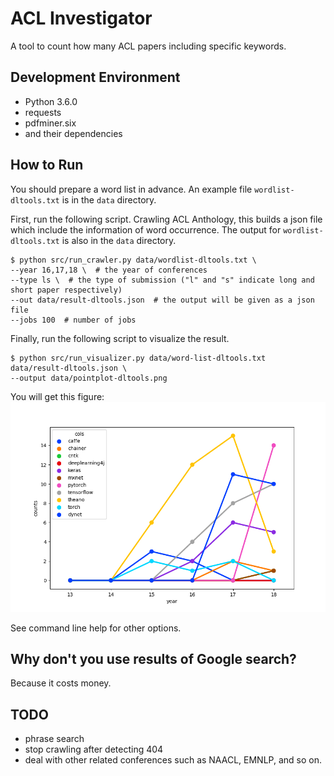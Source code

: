 # ACL Investigator

A tool to count how many ACL papers including specific keywords.

## Development Environment

* Python 3.6.0
* requests
* pdfminer.six
* and their dependencies

## How to Run

You should prepare a word list in advance.
An example file `wordlist-dltools.txt` is in the `data` directory.

First, run the following script.
Crawling ACL Anthology, this builds a json file which include the information of word occurrence.
The output for `wordlist-dltools.txt` is also in the `data` directory.

```
$ python src/run_crawler.py data/wordlist-dltools.txt \
--year 16,17,18 \  # the year of conferences
--type ls \  # the type of submission ("l" and "s" indicate long and short paper respectively)
--out data/result-dltools.json  # the output will be given as a json file
--jobs 100  # number of jobs
```

Finally, run the following script to visualize the result.

```
$ python src/run_visualizer.py data/word-list-dltools.txt  data/result-dltools.json \
--output data/pointplot-dltools.png
```

You will get this figure:
![pointplot-dltools.png](./data/pointplot-dltools.png)

See command line help for other options.

## Why don't you use results of Google search?

Because it costs money.

## TODO

- phrase search
- stop crawling after detecting 404
- deal with other related conferences such as NAACL, EMNLP, and so on.
